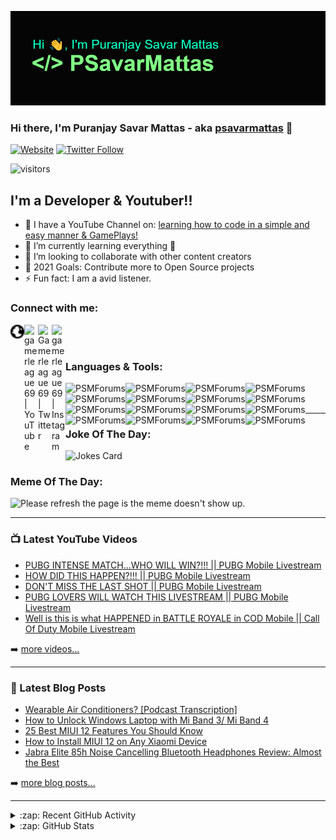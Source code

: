 ![Header](https://github.com/psavarmattas/psavarmattas/blob/master/header.png)

### Hi there, I'm Puranjay Savar Mattas - aka [psavarmattas][website] 👋

[![Website](https://img.shields.io/badge/Website-PSMForums-red?style=for-the-badge&logo=google)](https://psmforums.wordpress.com/)
[![Twitter Follow](https://img.shields.io/badge/Twitter-gamerleague69-blue?style=for-the-badge&logo=twitter)](https://twitter.com/gamerleague69)

![visitors](https://visitor-badge.glitch.me/badge?page_id=psavarmmattas.psavarmattas)

## I'm a Developer & Youtuber!!

- 🔭 I have a YouTube Channel on: [learning how to code in a simple and easy manner & GamePlays!][youtube]
- 🌱 I’m currently learning everything 🤣
- 👯 I’m looking to collaborate with other content creators
- 🥅 2021 Goals: Contribute more to Open Source projects
- ⚡ Fun fact: I am a avid listener. 


### Connect with me:

[<img align="left" alt="PSMForums" width="22px" src="https://raw.githubusercontent.com/iconic/open-iconic/master/svg/globe.svg" />][website]
[<img align="left" alt="gamerleague69 | YouTube" width="22px" src="https://cdn.jsdelivr.net/npm/simple-icons@v3/icons/youtube.svg" />][youtube]
[<img align="left" alt="Gamerleague69 | Twitter" width="22px" src="https://cdn.jsdelivr.net/npm/simple-icons@v3/icons/twitter.svg" />][twitter]
[<img align="left" alt="gamerleague69 | Instagram" width="22px" src="https://cdn.jsdelivr.net/npm/simple-icons@v3/icons/instagram.svg" />][instagram]

<br />
<br />

### Languages & Tools:

<img align="left" alt="PSMForums" src="https://img.shields.io/badge/python%20-%2314354C.svg?&style=for-the-badge&logo=python&logoColor=white"/>
<img align="left" alt="PSMForums" src="https://img.shields.io/badge/c%20-%2300599C.svg?&style=for-the-badge&logo=c&logoColor=white"/>
<img align="left" alt="PSMForums" src="https://img.shields.io/badge/c++%20-%2300599C.svg?&style=for-the-badge&logo=c%2B%2B&ogoColor=white"/>
<img align="left" alt="PSMForums" src="https://img.shields.io/badge/kotlin-%230095D5.svg?&style=for-the-badge&logo=kotlin&logoColor=white"/>
<img align="left" alt="PSMForums" src="https://img.shields.io/badge/html5%20-%23E34F26.svg?&style=for-the-badge&logo=html5&logoColor=white"/>
<img align="left" alt="PSMForums" src="https://img.shields.io/badge/markdown-%23000000.svg?&style=for-the-badge&logo=markdown&logoColor=white"/>
<img align="left" alt="PSMForums" src="https://img.shields.io/badge/material%20ui%20-%230081CB.svg?&style=for-the-badge&logo=material-ui&logoColor=white"/>
<img align="left" alt="PSMForums" src="https://img.shields.io/badge/adobe%20photoshop%20-%2331A8FF.svg?&style=for-the-badge&logo=adobe%20photoshop&logoColor=white"/>
<img align="left" alt="PSMForums" src="https://img.shields.io/badge/adobe%20illustrator%20-%23FF9A00.svg?&style=for-the-badge&logo=adobe%20illustrator&logoColor=white"/>
<img align="left" alt="PSMForums" src="https://img.shields.io/badge/git%20-%23F05033.svg?&style=for-the-badge&logo=git&logoColor=white"/>
<img align="left" alt="PSMForums" src="https://img.shields.io/badge/github%20-%23121011.svg?&style=for-the-badge&logo=github&logoColor=white"/>
<img align="left" alt="PSMForums" src="https://img.shields.io/badge/AWS%20-%23FF9900.svg?&style=for-the-badge&logo=amazon-aws&logoColor=white"/>
<img align="left" alt="PSMForums" src="https://img.shields.io/badge/Google%20Cloud%20-%234285F4.svg?&style=for-the-badge&logo=google-cloud&logoColor=white"/>
<img align="left" alt="PSMForums" src="https://img.shields.io/badge/azure%20-%230072C6.svg?&style=for-the-badge&logo=azure-devops&logoColor=white"/>
<imgalign="left" alt="PSMForums" src="https://img.shields.io/badge/vercel%20-%23000000.svg?&style=for-the-badge&logo=vercel&logoColor=white"/>
<imgalign="left" alt="PSMForums" src="https://img.shields.io/badge/firebase%20-%23039BE5.svg?&style=for-the-badge&logo=firebase"/>
<img align="left" alt="PSMForums" src="https://img.shields.io/badge/mysql-%2300f.svg?&style=for-the-badge&logo=mysql&logoColor=white"/>
<img align="left" alt="PSMForums" src="https://img.shields.io/badge/Jupyter%20-%23F37626.svg?&style=for-the-badge&logo=Jupyter&logoColor=white" />

<br />

<br />

---

### Joke Of The Day:
![Jokes Card](https://readme-jokes.vercel.app/api)


### Meme Of The Day:
<img src='https://random-memer.herokuapp.com/' title="Meme" alt="Please refresh the page is the meme doesn't show up.">

---

### 📺 Latest YouTube Videos

<!-- YOUTUBE:START -->
- [PUBG INTENSE MATCH...WHO WILL WIN?!!! || PUBG Mobile Livestream](https://www.youtube.com/watch?v=5bORHQ3ELVs)
- [HOW DID THIS HAPPEN?!!! || PUBG Mobile Livestream](https://www.youtube.com/watch?v=7YNPcWwjKxs)
- [DON'T MISS THE LAST SHOT || PUBG Mobile Livestream](https://www.youtube.com/watch?v=E8lWEy6Fk4E)
- [PUBG LOVERS WILL WATCH THIS LIVESTREAM || PUBG Mobile Livestream](https://www.youtube.com/watch?v=tXC4U1OJt4I)
- [Well is this is what HAPPENED in BATTLE ROYALE in COD Mobile || Call Of Duty Mobile Livestream](https://www.youtube.com/watch?v=bi_U9L7U-8g)
<!-- YOUTUBE:END -->

➡️ [more videos...](https://www.youtube.com/channel/UCCLpoIOWWKOFe1s627GwAeQ)

---

### 📕 Latest Blog Posts

<!-- BLOG-POST-LIST:START -->
- [Wearable Air Conditioners? [Podcast Transcription]](https://psmforums.wordpress.com/2020/07/27/wearable-air-conditioners-podcast-transcription/)
- [How to Unlock Windows Laptop with Mi Band 3/ Mi Band 4](https://psmforums.wordpress.com/2020/06/21/how-to-unlock-windows-laptop-with-mi-band-3-mi-band-4/)
- [25 Best MIUI 12 Features You Should Know](https://psmforums.wordpress.com/2020/06/21/25-best-miui-12-features-you-should-know/)
- [How to Install MIUI 12 on Any Xiaomi Device](https://psmforums.wordpress.com/2020/06/21/how-to-install-miui-12-on-any-xiaomi-device/)
- [Jabra Elite 85h Noise Cancelling Bluetooth Headphones Review: Almost the Best](https://psmforums.wordpress.com/2020/06/20/jabra-elite-85h-noise-cancelling-bluetooth-headphones-review-almost-the-best/)
<!-- BLOG-POST-LIST:END -->

➡️ [more blog posts...](https://psmforums.wordpress.com/)

---

<details>
<summary>:zap: Recent GitHub Activity</summary>

<!--START_SECTION:activity-->
1. 🎉 Merged PR [#3](https://github.com/psavarmattas/PSMBot-Virtual-Assistant/pull/3) in [psavarmattas/PSMBot-Virtual-Assistant](https://github.com/psavarmattas/PSMBot-Virtual-Assistant)
2. 💪 Opened PR [#3](https://github.com/psavarmattas/PSMBot-Virtual-Assistant/pull/3) in [psavarmattas/PSMBot-Virtual-Assistant](https://github.com/psavarmattas/PSMBot-Virtual-Assistant)
3. ❗️ Opened issue [#2](https://github.com/psavarmattas/PSMBot-Virtual-Assistant/issues/2) in [psavarmattas/PSMBot-Virtual-Assistant](https://github.com/psavarmattas/PSMBot-Virtual-Assistant)
<!--END_SECTION:activity-->

</details>

<details>
<summary>:zap: GitHub Stats</summary>

<img align="left" alt="PSavarMattas's GitHub Stats" src="https://github-readme-stats.vercel.app/api?username=psavarmattas&show_icons=true&hide_border=true&theme=dark" />

<img align="left" alt="PSavarMattas's Top Languages" src="https://github-readme-stats.vercel.app/api/top-langs/?username=psavarmattas&layout=compact&theme=dark&show_icons=true&hide_border=true" />

</details>

[website]: https://psmforums.wordpress.com/
[twitter]: https://twitter.com/gamerleague69
[youtube]: https://www.youtube.com/channel/UCCLpoIOWWKOFe1s627GwAeQ
[instagram]: https://instagram.com/gamerleague69
